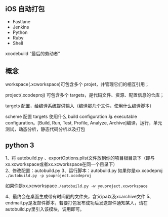 ## iOS 自动打包

- Fastlane
- Jenkins
- Python
- Ruby
- Shell

xcodebuild “最后的劳动者”

## 概念

workspace(.xcworkspace)可包含多个 projet，并管理它们的相互引用；

project(.xcodeproj) 可包含多个 targets，是代码文件、资源、配置信息的仓库；

targets 配置，给编译系统提供输入（编译那几个文件，使用什么编译脚本）

scheme 配置 targets 使用什么 build configuration 与 executable configuration。[Build, Run, Test, Profile, Analyze, Archive]编译，运行，单元测试，动态分析，静态代码分析以及打包


## python 3
1、将 autobuild.py 、exportOptions.plist文件放到你的项目根目录下（即与xx.xcworkspace或者xx.xcworkspace在同一个目录下）  
2、修改配置：autobuild.py
3、运行脚本：autobuild.py
如果你是xx.xcodeproj  `./autobuild.py -p youproject.xcodeproj`  

如果你是xx.xcworkspace`./autobuild.py -w youproject.xcworkspace`  

4、最终会在桌面生成带有时间戳的文件夹，含义ipa以及xcarchive文件
5、endmail.py是发邮件脚本，若要打包发布成功后发送邮件通知某人，请在autobuild.py里引入该模块，调用即可。
